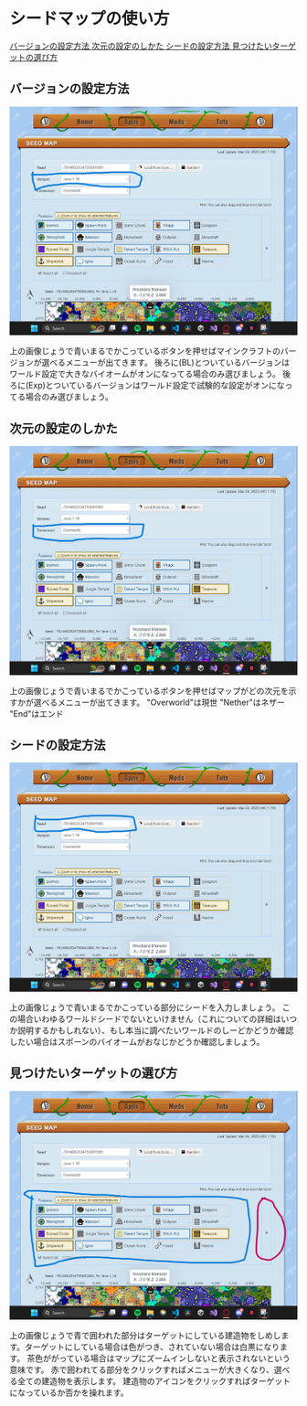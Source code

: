 # シードマップの使い方

<a href="https://github.com/TanishiWalter/Seedmap-Jp#%E3%83%90%E3%83%BC%E3%82%B8%E3%83%A7%E3%83%B3%E3%81%AE%E8%A8%AD%E5%AE%9A%E6%96%B9%E6%B3%95">バージョンの設定方法 </a>
<a href="https://github.com/TanishiWalter/Seedmap-Jp#%E6%AC%A1%E5%85%83%E3%81%AE%E8%A8%AD%E5%AE%9A%E3%81%AE%E3%81%97%E3%81%8B%E3%81%9F">次元の設定のしかた </a>
<a href="https://github.com/TanishiWalter/Seedmap-Jp#%E3%82%B7%E3%83%BC%E3%83%89%E3%81%AE%E8%A8%AD%E5%AE%9A%E6%96%B9%E6%B3%95">シードの設定方法 </a>
<a href="https://github.com/TanishiWalter/Seedmap-Jp#%E8%A6%8B%E3%81%A4%E3%81%91%E3%81%9F%E3%81%84%E3%82%BF%E3%83%BC%E3%82%B2%E3%83%83%E3%83%88%E3%81%AE%E9%81%B8%E3%81%B3%E6%96%B9">見つけたいターゲットの選び方 </a>


## バージョンの設定方法

<img src="files\menuSS1.png" alt="スクリーンショット１"><img>

上の画像じょうで青いまるでかこっているボタンを押せばマインクラフトのバージョンが選べるメニューが出てきます。
後ろに(BL)とついているバージョンはワールド設定で大きなバイオームがオンになってる場合のみ選びましょう。
後ろに(Exp)とついているバージョンはワールド設定で試験的な設定がオンになってる場合のみ選びましょう。

## 次元の設定のしかた

<img src="files\menuSS2.png" alt="スクリーンショット2"><img>

上の画像じょうで青いまるでかこっているボタンを押せばマップがどの次元を示すかが選べるメニューが出てきます。
"Overworld"は現世
"Nether"はネザー
"End"はエンド

## シードの設定方法

<img src="files\menuSS3.png" alt="スクリーンショット23"><img>

上の画像じょうで青いまるでかこっている部分にシードを入力しましょう。
この場合いわゆるワールドシードでないといけません（これについての詳細はいつか説明するかもしれない）、もし本当に調べたいワールドのしーどかどうか確認したい場合はスポーンのバイオームがおなじかどうか確認しましょう。

## 見つけたいターゲットの選び方

<img src="files\menuSS4.png" alt="スクリーンショット23"><img>

上の画像じょうで青で囲われた部分はターゲットにしている建造物をしめします。ターゲットにしている場合は色がつき、されていない場合は白黒になります。
茶色ががっている場合はマップにズームインしないと表示されないという意味です。
赤で囲われてる部分をクリックすればメニューが大きくなり、選べる全ての建造物を表示します。
建造物のアイコンをクリックすればターゲットになっているか否かを操れます。


